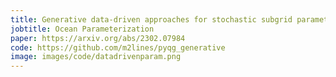 ```yaml
---
title: Generative data-driven approaches for stochastic subgrid parameterizations
jobtitle: Ocean Parameterization
paper: https://arxiv.org/abs/2302.07984
code: https://github.com/m2lines/pyqg_generative
image: images/code/datadrivenparam.png
---
```

